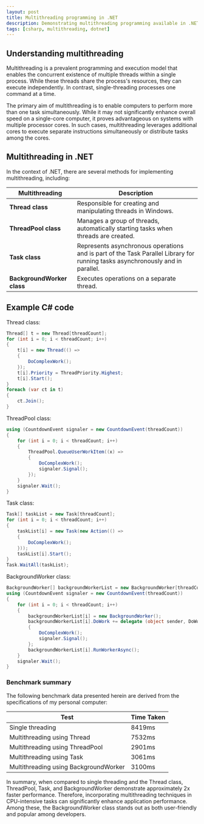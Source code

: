 ```yaml
---
layout: post
title: Multithreading programming in .NET
description: Demonstrating multithreading programming available in .NET System.Threading.
tags: [csharp, multithreading, dotnet]
---
```


## Understanding multithreading

Multithreading is a prevalent programming and execution model that enables the concurrent existence of multiple threads within a single process. While these threads share the process's resources, they can execute independently. In contrast, single-threading processes one command at a time.

The primary aim of multithreading is to enable computers to perform more than one task simultaneously. While it may not significantly enhance overall speed on a single-core computer, it proves advantageous on systems with multiple processor cores. In such cases, multithreading leverages additional cores to execute separate instructions simultaneously or distribute tasks among the cores.

## Multithreading in .NET

In the context of .NET, there are several methods for implementing multithreading, including:

|Multithreading|Description|
|---|---|
| **Thread class** | Responsible for creating and manipulating threads in Windows. |
| **ThreadPool class** | Manages a group of threads, automatically starting tasks when threads are created. |
| **Task class** | Represents asynchronous operations and is part of the Task Parallel Library for running tasks asynchronously and in parallel. |
| **BackgroundWorker class** | Executes operations on a separate thread. |

## Example C# code

Thread class:

```csharp
Thread[] t = new Thread[threadCount];
for (int i = 0; i < threadCount; i++)
{
    t[i] = new Thread(() =>
    {
        DoComplexWork();
    });
    t[i].Priority = ThreadPriority.Highest;
    t[i].Start();
}
foreach (var ct in t)
{
    ct.Join();
}
```

ThreadPool class:

```csharp
using (CountdownEvent signaler = new CountdownEvent(threadCount))
{
    for (int i = 0; i < threadCount; i++)
    {
        ThreadPool.QueueUserWorkItem((x) =>
        {
            DoComplexWork();
            signaler.Signal();
        });
    }
    signaler.Wait();
}
```

Task class:

```csharp
Task[] taskList = new Task[threadCount];
for (int i = 0; i < threadCount; i++)
{
    taskList[i] = new Task(new Action(() =>
    {
        DoComplexWork();
    }));
    taskList[i].Start();
}
Task.WaitAll(taskList);
```

BackgroundWorker class:

```csharp
BackgroundWorker[] backgroundWorkerList = new BackgroundWorker[threadCount];
using (CountdownEvent signaler = new CountdownEvent(threadCount))
{
    for (int i = 0; i < threadCount; i++)
    {
        backgroundWorkerList[i] = new BackgroundWorker();
        backgroundWorkerList[i].DoWork += delegate (object sender, DoWorkEventArgs e)
        {
            DoComplexWork();
            signaler.Signal();
        };
        backgroundWorkerList[i].RunWorkerAsync();
    }
    signaler.Wait();
}
```

### Benchmark summary

The following benchmark data presented herein are derived from the specifications of my personal computer:

|Test|Time Taken|
|---|---|
| Single threading | 8419ms |
| Multithreading using Thread | 7532ms |
| Multithreading using ThreadPool | 2901ms |
| Multithreading using Task | 3061ms |
| Multithreading using BackgroundWorker | 3100ms |

In summary, when compared to single threading and the Thread class, ThreadPool, Task, and BackgroundWorker demonstrate approximately 2x faster performance. Therefore, incorporating multithreading techniques in CPU-intensive tasks can significantly enhance application performance. Among these, the BackgroundWorker class stands out as both user-friendly and popular among developers.